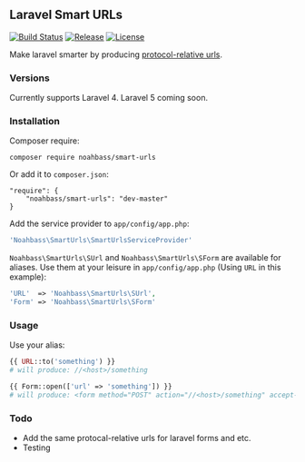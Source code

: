 ## Laravel Smart URLs

[![Build Status](https://img.shields.io/travis/noahbass/smart-urls.svg?style=flat-square)](https://travis-ci.org/noahbass/smart-urls)
[![Release](https://img.shields.io/github/release/noahbass/smart-urls.svg?style=flat-square)](https://packagist.org/packages/noahbass/smart-urls)
[![License](https://img.shields.io/badge/license-MIT-brightgreen.svg?style=flat-square)](https://github.com/noahbass/smart-urls/blob/master/LICENSE)

Make laravel smarter by producing [protocol-relative urls](https://en.wikipedia.org/wiki/Uniform_resource_locator#Protocol-relative_URLs).

### Versions

Currently supports Laravel 4. Laravel 5 coming soon.

### Installation

Composer require:

```
composer require noahbass/smart-urls
```

Or add it to `composer.json`:

```
"require": {
	"noahbass/smart-urls": "dev-master"
}
```

Add the service provider to `app/config/app.php`:

```php
'Noahbass\SmartUrls\SmartUrlsServiceProvider'
```

`Noahbass\SmartUrls\SUrl` and `Noahbass\SmartUrls\SForm` are available for aliases. Use them at your leisure in `app/config/app.php` (Using `URL` in this example):

```php
'URL'  => 'Noahbass\SmartUrls\SUrl',
'Form' => 'Noahbass\SmartUrls\SForm'
```

### Usage

Use your alias:

```php
{{ URL::to('something') }}
# will produce: //<host>/something
```

```php
{{ Form::open(['url' => 'something']) }}
# will produce: <form method="POST" action="//<host>/something" accept-charset="UTF-8">...
```


### Todo

- Add the same protocal-relative urls for laravel forms and etc.
- Testing

